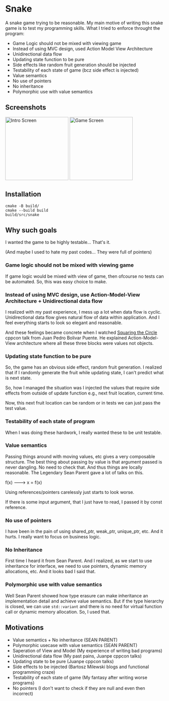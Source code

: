 # Snake

A snake game trying to be reasonable. My main motive of writing this snake game is to test my programming skills.
What I tried to enforce throught the program:

-   Game Logic should not be mixed with viewing game
-   Instead of using MVC design, used Action Model View Architecture
-   Unidirectional data flow
-   Updating state function to be pure
-   Side effects like random fruit generation should be injected
-   Testability of each state of game (bcz side effect is injected)
-   Value semantics
-   No use of pointers
-   No inheritance
-   Polymorphic use with value semantics

## Screenshots

<img src="https://user-images.githubusercontent.com/26287448/157916040-fb58ae13-f1e8-4469-a72d-d31985309f73.png" alt = "Intro Screen" width=200> <img src="https://user-images.githubusercontent.com/26287448/157916059-9884628a-f2f2-42d9-a79f-ef0500c68700.png" alt = "Game Screen" width=200>

## Installation

    cmake -B build/
    cmake --build build
    build/src/snake

## Why such goals

I wanted the game to be highly testable... That's it.

(And maybe I used to hate my past codes... They were full of pointers)

### Game logic should not be mixed with viewing game

If game logic would be mixed with view of game, then ofcourse no tests can be automated. So, this was easy choice to make.

### Instead of using MVC design, use Action-Model-View Architecture + Unidirectional data flow

I realized with my past experience, I mess up a lot when data flow is cyclic.
Unidirectional data flow gives natural flow of data within application. And I
feel everything starts to look so elegant and reasonable.

And these feelings became concrete when I watched [Squaring the Circle](https://youtu.be/67MmJSw4bxo) cppcon talk from Juan Pedro Bolivar Puente.
He explained Action-Model-View architecture where all these three blocks were values not objects.

### Updating state function to be pure

So, the game has an obvious side effect, random fruit generation. I realized
that if I randomly generate the fruit while updating state, I can't predict
what is next state.

So, how I managed the situation was I injected the values that require side
effects from outside of update function e.g., next fruit location, current time.

Now, this next fruit location can be random or in tests we can just pass the test value.

### Testability of each state of program

When I was doing these hardwork, I really wanted these to be unit testable.

### Value semantics

Passing things around with moving values, etc gives a very composable
structure. The best thing about passing by value is that argument passed is
never dangling. No need to check that. And thus things are locally reasonable.
The Legendary Sean Parent gave a lot of talks on this.

f(x) ---> x = f(x)

Using references/pointers carelessly just starts to look worse.

If there is some input argument, that I just have to read, I passed it by const reference.

### No use of pointers

I have been in the pain of using shared_ptr, weak_ptr, unique_ptr, etc. And it hurts.
I really want to focus on business logic.

### No Inheritance

First time I heard it from Sean Parent. And I realized, as we start to use
inheritance for interface, we need to use pointers, dynamic memory allocations,
etc. And it looks bad I said that.

### Polymorphic use with value semantics

Well Sean Parent showed how type erasure can make inheritance an implementation
detail and achieve value semantics. But if the type hierarchy is closed, we can
use `std::variant` and there is no need for virtual function call or dynamic
memory allocation. So, I used that.

## Motivations

-   Value semantics + No inheritance (SEAN PARENT)
-   Polymorphic usecase with value semantics (SEAN PARENT)
-   Saperation of View and Model (My experience of writing bad programs)
-   Unidirectional data flow (My past pains, Juanpe cppcon talks)
-   Updating state to be pure (Juanpe cppcon talks)
-   Side effects to be injected (Bartosz Milewski blogs and functional programming craze)
-   Testability of each state of game (My fantasy after writing worse programs)
-   No pointers (I don't want to check if they are null and even then incorrect)
